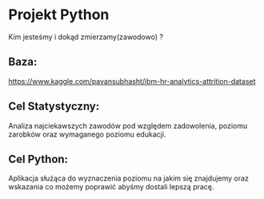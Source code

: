 # Projekt Python
Kim jesteśmy i dokąd zmierzamy(zawodowo) ?

## Baza:
https://www.kaggle.com/pavansubhasht/ibm-hr-analytics-attrition-dataset

## Cel Statystyczny: 
Analiza najciekawszych zawodów pod względem zadowolenia, poziomu zarobków oraz wymaganego poziomu edukacji.

## Cel Python: 
Aplikacja służąca do wyznaczenia poziomu na jakim się znajdujemy oraz wskazania co możemy poprawić abyśmy dostali lepszą pracę.